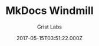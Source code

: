 ---
title: MkDocs Windmill
github: https://github.com/gristlabs/mkdocs-windmill
demo: https://gristlabs.github.io/mkdocs-windmill/
author: Grist Labs
ssg:
  - MkDocs
cms:
  - Markdown
date: 2017-05-15T03:51:22.000Z
description: Outstanding mkdocs theme with a focus on navigation and usability
draft: true
publish_date: '2017-05-15T03:51:22Z'
update_date: '2022-03-11T19:50:40Z'
github_star: 86
github_fork: 60
disabled_reason: Github repo not found
---
